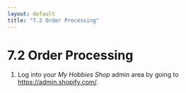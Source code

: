 ```yaml
---
layout: default
title: "7.2 Order Processing"
---
```


# 7.2 Order Processing




1. Log into your _My Hobbies Shop_ admin area by going to <https://admin.shopify.com/>.